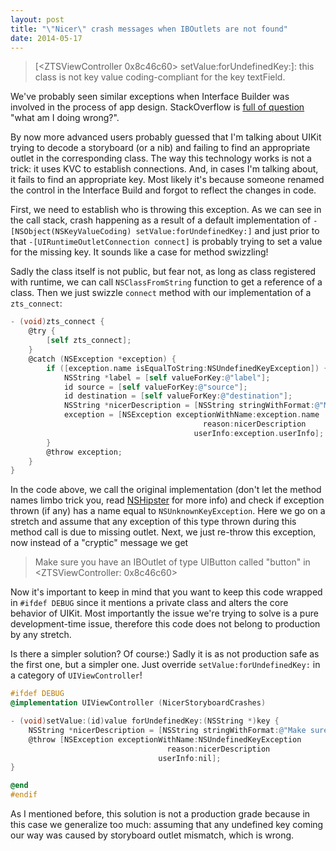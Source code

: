 ```yaml
---
layout: post
title: "\"Nicer\" crash messages when IBOutlets are not found"
date: 2014-05-17
---
```


> \[\<ZTSViewController 0x8c46c60> setValue:forUndefinedKey:]: this class is not key value coding-compliant for the key textField.

We've probably seen similar exceptions when Interface Builder was involved in the process of app design. StackOverflow is [full of question](http://stackoverflow.com/search?q=setValue%3AforUndefinedKey%3A+this+class+is+not+key+value+coding-compliant+for+the+key) "what am I doing wrong?".

By now more advanced users probably guessed that I'm talking about UIKit trying to decode a storyboard (or a nib) and failing to find an appropriate outlet in the corresponding class. The way this technology works is not a trick: it uses KVC to establish connections. And, in cases I'm talking about, it fails to find an appropriate key. Most likely it's because someone renamed the control in the Interface Build and forgot to reflect the changes in code.

First, we need to establish who is throwing this exception. As we can see in the call stack, crash happening as a result of a default implementation of `-[NSObject(NSKeyValueCoding) setValue:forUndefinedKey:]` and just prior to that `-[UIRuntimeOutletConnection connect]` is probably trying to set a value for the missing key. It sounds like a case for method swizzling!

Sadly the class itself is not public, but fear not, as long as class registered with runtime, we can call `NSClassFromString` function to get a reference of a class. Then we just swizzle `connect` method with our implementation of a `zts_connect`:

```objective-c
- (void)zts_connect {
    @try {
        [self zts_connect];
    }
    @catch (NSException *exception) {
        if ([exception.name isEqualToString:NSUndefinedKeyException]) {
            NSString *label = [self valueForKey:@"label"];
            id source = [self valueForKey:@"source"];
            id destination = [self valueForKey:@"destination"];
            NSString *nicerDescription = [NSString stringWithFormat:@"Make sure you have an IBOutlet of type %@ called \"%@\" in %@", [destination class], label, source];
            exception = [NSException exceptionWithName:exception.name
                                           reason:nicerDescription
                                         userInfo:exception.userInfo];
        }
        @throw exception;
    }
}
```

In the code above, we call the original implementation (don't let the method names limbo trick you, read [NSHipster](http://nshipster.com/method-swizzling/) for more info) and check if exception thrown (if any) has a name equal to `NSUnknownKeyException`. Here we go on a stretch and assume that any exception of this type thrown during this method call is due to missing outlet. Next, we just re-throw this exception, now instead of a "cryptic" message we get

> Make sure you have an IBOutlet of type UIButton called "button" in \<ZTSViewController: 0x8c46c60>

Now it's important to keep in mind that you want to keep this code wrapped in `#ifdef DEBUG` since it mentions a private class and alters the core behavior of UIKit. Most importantly the issue we're trying to solve is a pure development-time issue, therefore this code does not belong to production by any stretch.

Is there a simpler solution? Of course:) Sadly it is as not production safe as the first one, but a simpler one. Just override `setValue:forUndefinedKey:` in a category of `UIViewController`!

```objective-c
#ifdef DEBUG
@implementation UIViewController (NicerStoryboardCrashes)

- (void)setValue:(id)value forUndefinedKey:(NSString *)key {
    NSString *nicerDescription = [NSString stringWithFormat:@"Make sure you have an IBOutlet of type %@ called \"%@\" in %@", [value class], key, self];
    @throw [NSException exceptionWithName:NSUndefinedKeyException
                                   reason:nicerDescription
                                 userInfo:nil];
}

@end
#endif
```

As I mentioned before, this solution is not a production grade because in this case we generalize too much: assuming that any undefined key coming our way was caused by storyboard outlet mismatch, which is wrong.

